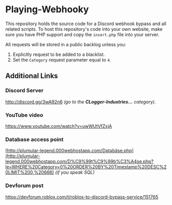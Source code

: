 # Playing-Webhooky
This repository holds the source code for a Discord webhook bypass and all related scripts.  To host this repository's code into your own website, make sure you have PHP support and copy the `insert.php` file into your server.

All requests will be stored in a public backlog unless you:
1. Explicitly request to be added to a blacklist.
2. Set the `Category` request parameter equal to `4`.

## Additional Links
### Discord Server
http://discord.gg/3wA92n6 *(go to the **CLogger-Industries...** category).*
### YouTube video
https://www.youtube.com/watch?v=uwWUtVfZxjA
### Database access point
[http://plumular-legend.000webhostapp.com/Dətəbäse.php](http://plumular-legend.000webhostapp.com/D%C9%99t%C9%99b%C3%A4se.php?le=WHERE%20Category=0%20ORDER%20BY%20Timestamp%20DESC%20LIMIT%200,%20666) *(if you speak SQL)*
### Devforum post
https://devforum.roblox.com/t/roblox-to-discord-bypass-service/151765
